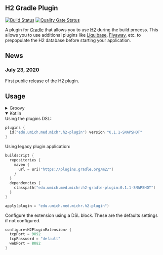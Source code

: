 H2 Gradle Plugin
-----------------
[![Build Status](https://travis-ci.org/umich-michr/h2-gradle-plugin.svg?branch=master)](https://travis-ci.org/umich-michr/h2-gradle-plugin)
[![Quality Gate Status](https://sonarcloud.io/api/project_badges/measure?project=umich-michr_h2-gradle-plugin&metric=alert_status)](https://sonarcloud.io/dashboard?id=umich-michr_h2-gradle-plugin)

A plugin for [Gradle](https://gradle.org) that allows you to use [H2](https://www.h2database.com) during the build process. 
This allows you to use additional plugins like [Liquibase](https://www.liquibase.org/), [Flyaway](https://flywaydb.org/), etc.
to prepopulate the H2 database before starting your application.

News
----
### July 23, 2020
First public release of the H2 plugin.

Usage
-----
<details>
<summary>Groovy</summary>
Using the plugins DSL:

```groovy
plugins {
  id "edu.umich.med.michr.h2-plugin" version "0.1.1-SNAPSHOT"
}
```

Using legacy plugin application:

```groovy
buildscript {
  repositories {
    maven {
      url "https://plugins.gradle.org/m2/"
    }
  }
  dependencies {
    classpath "edu.umich.med.michr:h2-gradle-plugin:0.1.1-SNAPSHOT"
  }
}

apply plugin: "edu.umich.med.michr.h2-plugin"
```

Configure the extension using a DSL block. These are the defaults settings if not configured.
```groovy
h2 {
  tcpPort = 9092
  tcpPassword = "default"
  webPort = 8082
}
```
</details>
<details open>
<summary>Kotlin</summary>
Using the plugins DSL:

```kotlin
plugins {
  id("edu.umich.med.michr.h2-plugin") version "0.1.1-SNAPSHOT"
}
```

Using legacy plugin application:

```kotlin
buildscript {
  repositories {
    maven {
      url = uri("https://plugins.gradle.org/m2/")
    }
  }
  dependencies {
    classpath("edu.umich.med.michr:h2-gradle-plugin:0.1.1-SNAPSHOT")
  }
}

apply(plugin = "edu.umich.med.michr.h2-plugin")
```

Configure the extension using a DSL block. These are the defaults settings if not configured.
```kotlin
configure<H2PluginExtension> {
  tcpPort = 9092
  tcpPassword = "default"
  webPort = 8082
}
```
</details>